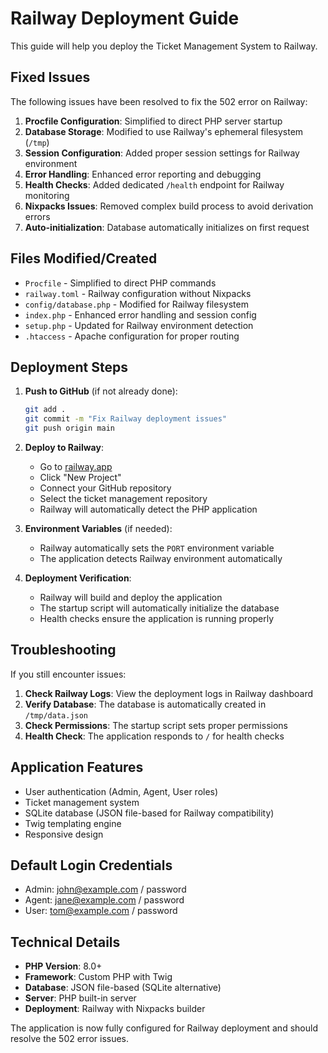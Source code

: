 # Railway Deployment Guide

This guide will help you deploy the Ticket Management System to Railway.

## Fixed Issues

The following issues have been resolved to fix the 502 error on Railway:

1. **Procfile Configuration**: Simplified to direct PHP server startup
2. **Database Storage**: Modified to use Railway's ephemeral filesystem (`/tmp`)
3. **Session Configuration**: Added proper session settings for Railway environment
4. **Error Handling**: Enhanced error reporting and debugging
5. **Health Checks**: Added dedicated `/health` endpoint for Railway monitoring
6. **Nixpacks Issues**: Removed complex build process to avoid derivation errors
7. **Auto-initialization**: Database automatically initializes on first request

## Files Modified/Created

- `Procfile` - Simplified to direct PHP commands
- `railway.toml` - Railway configuration without Nixpacks
- `config/database.php` - Modified for Railway filesystem
- `index.php` - Enhanced error handling and session config
- `setup.php` - Updated for Railway environment detection
- `.htaccess` - Apache configuration for proper routing

## Deployment Steps

1. **Push to GitHub** (if not already done):
   ```bash
   git add .
   git commit -m "Fix Railway deployment issues"
   git push origin main
   ```

2. **Deploy to Railway**:
   - Go to [railway.app](https://railway.app)
   - Click "New Project"
   - Connect your GitHub repository
   - Select the ticket management repository
   - Railway will automatically detect the PHP application

3. **Environment Variables** (if needed):
   - Railway automatically sets the `PORT` environment variable
   - The application detects Railway environment automatically

4. **Deployment Verification**:
   - Railway will build and deploy the application
   - The startup script will automatically initialize the database
   - Health checks ensure the application is running properly

## Troubleshooting

If you still encounter issues:

1. **Check Railway Logs**: View the deployment logs in Railway dashboard
2. **Verify Database**: The database is automatically created in `/tmp/data.json`
3. **Check Permissions**: The startup script sets proper permissions
4. **Health Check**: The application responds to `/` for health checks

## Application Features

- User authentication (Admin, Agent, User roles)
- Ticket management system
- SQLite database (JSON file-based for Railway compatibility)
- Twig templating engine
- Responsive design

## Default Login Credentials

- Admin: john@example.com / password
- Agent: jane@example.com / password
- User: tom@example.com / password

## Technical Details

- **PHP Version**: 8.0+
- **Framework**: Custom PHP with Twig
- **Database**: JSON file-based (SQLite alternative)
- **Server**: PHP built-in server
- **Deployment**: Railway with Nixpacks builder

The application is now fully configured for Railway deployment and should resolve the 502 error issues.